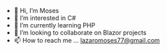 - 👋 Hi, I’m Moses
- 👀 I’m interested in C#
- 🌱 I’m currently learning PHP
- 💞️ I’m looking to collaborate on Blazor projects
- 📫 How to reach me ...
   lazaromoses77@gmail.com 

<!---
moseskereya/moseskereya is a ✨ special ✨ repository because its `README.md` (this file) appears on your GitHub profile.
You can click the Preview link to take a look at your changes.
--->

